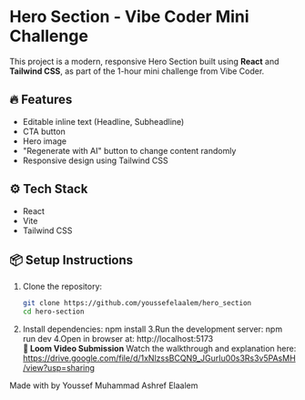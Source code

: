 # Hero Section - Vibe Coder Mini Challenge

This project is a modern, responsive Hero Section built using **React** and **Tailwind CSS**, as part of the 1-hour mini challenge from Vibe Coder.

## 🔥 Features

- Editable inline text (Headline, Subheadline)
- CTA button
- Hero image
- "Regenerate with AI" button to change content randomly
- Responsive design using Tailwind CSS

## ⚙️ Tech Stack

- React
- Vite
- Tailwind CSS

## 📦 Setup Instructions

1. Clone the repository:
   ```bash
   git clone https://github.com/youssefelaalem/hero_section
   cd hero-section
2. Install dependencies:
    npm install
3.Run the development server:
    npm run dev
4.Open in browser at:
    http://localhost:5173    
**🎥 Loom Video Submission**
Watch the walkthrough and explanation here:
    https://drive.google.com/file/d/1xNlzssBCQN9_JGurIu00s3Rs3v5PAsMH/view?usp=sharing


Made with by Youssef Muhammad Ashref Elaalem